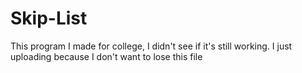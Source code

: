 # Skip-List

This program I made for college, I didn't see if it's still working. I just uploading because I don't want to lose this file 
